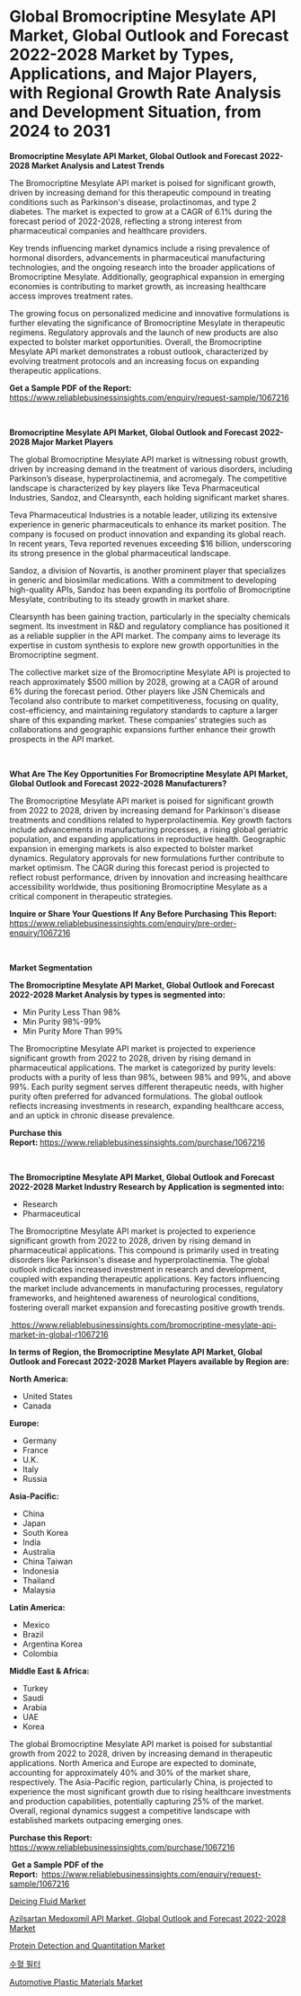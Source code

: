 <p><h1>Global Bromocriptine Mesylate API Market, Global Outlook and Forecast 2022-2028 Market by Types, Applications, and Major Players, with Regional Growth Rate Analysis and Development Situation, from 2024 to 2031</h1></p><p><strong>Bromocriptine Mesylate API Market, Global Outlook and Forecast 2022-2028 Market Analysis and Latest Trends</strong></p>
<p><p>The Bromocriptine Mesylate API market is poised for significant growth, driven by increasing demand for this therapeutic compound in treating conditions such as Parkinson's disease, prolactinomas, and type 2 diabetes. The market is expected to grow at a CAGR of 6.1% during the forecast period of 2022-2028, reflecting a strong interest from pharmaceutical companies and healthcare providers. </p><p>Key trends influencing market dynamics include a rising prevalence of hormonal disorders, advancements in pharmaceutical manufacturing technologies, and the ongoing research into the broader applications of Bromocriptine Mesylate. Additionally, geographical expansion in emerging economies is contributing to market growth, as increasing healthcare access improves treatment rates. </p><p>The growing focus on personalized medicine and innovative formulations is further elevating the significance of Bromocriptine Mesylate in therapeutic regimens. Regulatory approvals and the launch of new products are also expected to bolster market opportunities. Overall, the Bromocriptine Mesylate API market demonstrates a robust outlook, characterized by evolving treatment protocols and an increasing focus on expanding therapeutic applications.</p></p>
<p><strong>Get a Sample PDF of the Report:&nbsp;</strong> <a href="https://www.reliablebusinessinsights.com/enquiry/request-sample/1067216">https://www.reliablebusinessinsights.com/enquiry/request-sample/1067216</a></p>
<p>&nbsp;</p>
<p><strong>Bromocriptine Mesylate API Market, Global Outlook and Forecast 2022-2028 Major Market Players</strong></p>
<p><p>The global Bromocriptine Mesylate API market is witnessing robust growth, driven by increasing demand in the treatment of various disorders, including Parkinson’s disease, hyperprolactinemia, and acromegaly. The competitive landscape is characterized by key players like Teva Pharmaceutical Industries, Sandoz, and Clearsynth, each holding significant market shares.</p><p>Teva Pharmaceutical Industries is a notable leader, utilizing its extensive experience in generic pharmaceuticals to enhance its market position. The company is focused on product innovation and expanding its global reach. In recent years, Teva reported revenues exceeding $16 billion, underscoring its strong presence in the global pharmaceutical landscape.</p><p>Sandoz, a division of Novartis, is another prominent player that specializes in generic and biosimilar medications. With a commitment to developing high-quality APIs, Sandoz has been expanding its portfolio of Bromocriptine Mesylate, contributing to its steady growth in market share.</p><p>Clearsynth has been gaining traction, particularly in the specialty chemicals segment. Its investment in R&D and regulatory compliance has positioned it as a reliable supplier in the API market. The company aims to leverage its expertise in custom synthesis to explore new growth opportunities in the Bromocriptine segment.</p><p>The collective market size of the Bromocriptine Mesylate API is projected to reach approximately $500 million by 2028, growing at a CAGR of around 6% during the forecast period. Other players like JSN Chemicals and Tecoland also contribute to market competitiveness, focusing on quality, cost-efficiency, and maintaining regulatory standards to capture a larger share of this expanding market. These companies’ strategies such as collaborations and geographic expansions further enhance their growth prospects in the API market.</p></p>
<p>&nbsp;</p>
<p><strong>What Are The Key Opportunities For Bromocriptine Mesylate API Market, Global Outlook and Forecast 2022-2028 Manufacturers?</strong></p>
<p><p>The Bromocriptine Mesylate API market is poised for significant growth from 2022 to 2028, driven by increasing demand for Parkinson's disease treatments and conditions related to hyperprolactinemia. Key growth factors include advancements in manufacturing processes, a rising global geriatric population, and expanding applications in reproductive health. Geographic expansion in emerging markets is also expected to bolster market dynamics. Regulatory approvals for new formulations further contribute to market optimism. The CAGR during this forecast period is projected to reflect robust performance, driven by innovation and increasing healthcare accessibility worldwide, thus positioning Bromocriptine Mesylate as a critical component in therapeutic strategies.</p></p>
<p><strong>Inquire or Share Your Questions If Any Before Purchasing This Report:</strong> <a href="https://www.reliablebusinessinsights.com/enquiry/pre-order-enquiry/1067216">https://www.reliablebusinessinsights.com/enquiry/pre-order-enquiry/1067216</a></p>
<p>&nbsp;</p>
<p><strong>Market Segmentation</strong></p>
<p><strong>The Bromocriptine Mesylate API Market, Global Outlook and Forecast 2022-2028 Market Analysis by types is segmented into:</strong></p>
<p><ul><li>Min Purity Less Than 98%</li><li>Min Purity 98%-99%</li><li>Min Purity More Than 99%</li></ul></p>
<p><p>The Bromocriptine Mesylate API market is projected to experience significant growth from 2022 to 2028, driven by rising demand in pharmaceutical applications. The market is categorized by purity levels: products with a purity of less than 98%, between 98% and 99%, and above 99%. Each purity segment serves different therapeutic needs, with higher purity often preferred for advanced formulations. The global outlook reflects increasing investments in research, expanding healthcare access, and an uptick in chronic disease prevalence.</p></p>
<p><strong>Purchase this Report:&nbsp;</strong><a href="https://www.reliablebusinessinsights.com/purchase/1067216">https://www.reliablebusinessinsights.com/purchase/1067216</a></p>
<p>&nbsp;</p>
<p><strong>The Bromocriptine Mesylate API Market, Global Outlook and Forecast 2022-2028 Market Industry Research by Application is segmented into:</strong></p>
<p><ul><li>Research</li><li>Pharmaceutical</li></ul></p>
<p><p>The Bromocriptine Mesylate API market is projected to experience significant growth from 2022 to 2028, driven by rising demand in pharmaceutical applications. This compound is primarily used in treating disorders like Parkinson's disease and hyperprolactinemia. The global outlook indicates increased investment in research and development, coupled with expanding therapeutic applications. Key factors influencing the market include advancements in manufacturing processes, regulatory frameworks, and heightened awareness of neurological conditions, fostering overall market expansion and forecasting positive growth trends.</p></p>
<p><a href="https://www.reliablebusinessinsights.com/bromocriptine-mesylate-api-market-in-global-r1067216">&nbsp;https://www.reliablebusinessinsights.com/bromocriptine-mesylate-api-market-in-global-r1067216</a></p>
<p><strong>In terms of Region, the Bromocriptine Mesylate API Market, Global Outlook and Forecast 2022-2028 Market Players available by Region are:</strong></p>
<p>
    <p> <strong> North America: </strong>
        <ul>
            <li>United States</li>
            <li>Canada</li>
        </ul>
        </p> 
    <p> <strong> Europe: </strong>
        <ul>
            <li>Germany</li>
            <li>France</li>
            <li>U.K.</li>
            <li>Italy</li>
            <li>Russia</li>
        </ul>
        </p> 
    <p> <strong> Asia-Pacific: </strong>
        <ul>
            <li>China</li>
            <li>Japan</li>
            <li>South Korea</li>
            <li>India</li>
            <li>Australia</li>
            <li>China Taiwan</li>
            <li>Indonesia</li>
            <li>Thailand</li>
            <li>Malaysia</li>
        </ul>
        </p> 
    <p> <strong> Latin America: </strong>
        <ul>
            <li>Mexico</li>
            <li>Brazil</li>
            <li>Argentina Korea</li>
            <li>Colombia</li>
        </ul>
        </p> 
    <p> <strong> Middle East & Africa: </strong>
        <ul>
            <li>Turkey</li>
            <li>Saudi</li>
            <li>Arabia</li>
            <li>UAE</li>
            <li>Korea</li>
        </ul>
    </p>
    </p>
<p><p>The global Bromocriptine Mesylate API market is poised for substantial growth from 2022 to 2028, driven by increasing demand in therapeutic applications. North America and Europe are expected to dominate, accounting for approximately 40% and 30% of the market share, respectively. The Asia-Pacific region, particularly China, is projected to experience the most significant growth due to rising healthcare investments and production capabilities, potentially capturing 25% of the market. Overall, regional dynamics suggest a competitive landscape with established markets outpacing emerging ones.</p></p>
<p><strong>Purchase this Report: </strong><a href="https://www.reliablebusinessinsights.com/purchase/1067216">https://www.reliablebusinessinsights.com/purchase/1067216</a></p>
<p>&nbsp;<strong>Get a Sample PDF of the Report:&nbsp;&nbsp;</strong><a href="https://www.reliablebusinessinsights.com/enquiry/request-sample/1067216">https://www.reliablebusinessinsights.com/enquiry/request-sample/1067216</a></p>
<p><strong></strong></p>
<p><p><a href="https://medium.com/@lavernacole75/deicing-fluid-market-size-share-trends-analysis-report-by-product-ethylene-glycol-propylene-4d9feb9de4ee">Deicing Fluid Market</a></p><p><a href="https://github.com/zzflqewx24/Market-Research-Report-List-1/blob/main/azilsartan-medoxomil-api-market-global-outlook-and-forecast-2022-2028-market.md">Azilsartan Medoxomil API Market, Global Outlook and Forecast 2022-2028 Market</a></p><p><a href="https://issuu.com/reportprime-2/docs/protein-detection-and-quantitation-_28170c91cdf54c">Protein Detection and Quantitation Market</a></p><p><a href="https://medium.com/@rekhakhatun65/%EC%A0%84-%EC%84%B8%EA%B3%84-%ED%98%88%EC%95%A1-%EC%88%98%ED%98%88-%ED%95%84%ED%84%B0-%EC%8B%9C%EC%9E%A5-%EB%8F%99%ED%96%A5-%EB%B0%8F-%EC%84%B1%EC%9E%A5-%EA%B8%B0%ED%9A%8C%EB%A5%BC-%EC%A7%80%EC%97%AD-%EC%9C%A0%ED%98%95-%EC%A0%84%ED%98%88-%EC%88%98%ED%98%88-%ED%98%88%EC%86%8C%ED%8C%90-%EC%88%98%ED%98%88-%EC%A0%81%ED%98%88%EA%B5%AC-%EC%88%98%ED%98%88-%EB%B0%8F-%EC%9D%91%EC%9A%A9-%EB%B6%84%EC%95%BC-%ED%98%88%EC%95%A1-%EC%9D%80%ED%96%89-%EB%B3%91%EC%9B%90-%EB%B3%84%EB%A1%9C-%ED%8F%89%EA%B0%80%ED%95%98%EA%B8%B0-efe989d9018a">수혈 필터</a></p><p><a href="https://medium.com/@nyahmertz1928/an-in-depth-analysis-of-the-global-automotive-plastic-materials-market-scope-and-its-rapid-growing-0685532debc6">Automotive Plastic Materials Market</a></p></p>